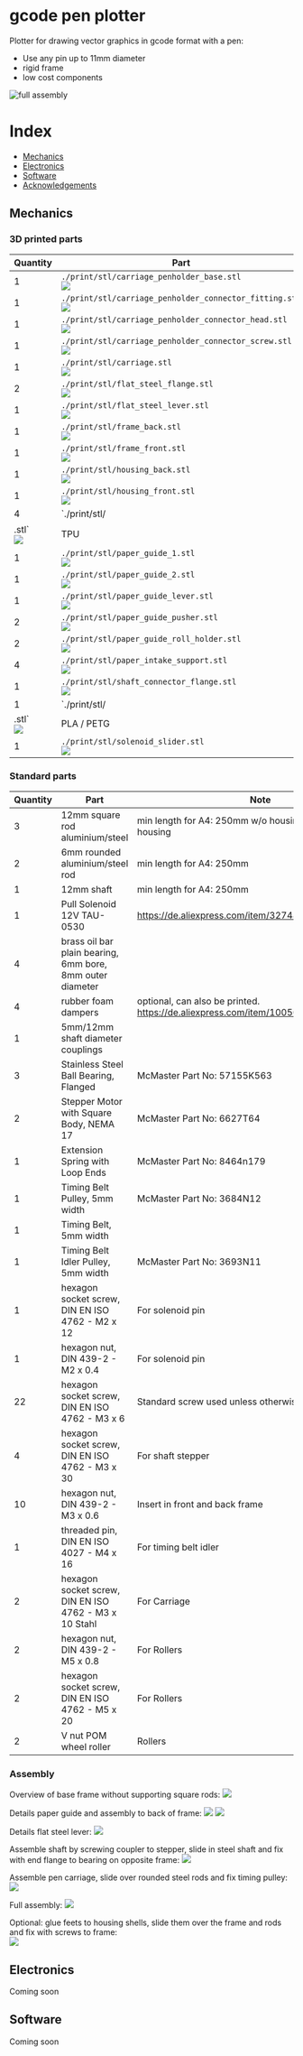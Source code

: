 # gcode pen plotter

Plotter for drawing vector graphics in gcode format with a pen:

- Use any pin up to 11mm diameter
- rigid frame
- low cost components

<img src="./print/zsb/full_nocolor.png" alt="full assembly"/>

# Index
- [Mechanics](#Mechanics)
- [Electronics](#Electronics)
- [Software](#Software)
- [Acknowledgements](#Acknowledgements)


## Mechanics

### 3D printed parts

| Quantity | Part | Material |
| ---- | -------- | -------- |
| 1 | `./print/stl/carriage_penholder_base.stl`</BR><img src="./print/png/carriage_penholder_base.png"/> | PLA / PETG | |
| 1 | `./print/stl/carriage_penholder_connector_fitting.stl`</BR><img src="./print/png/carriage_penholder_connector_fitting.png"/> | TPU | |
| 1 | `./print/stl/carriage_penholder_connector_head.stl`</BR><img src="./print/png/carriage_penholder_connector_head.png"/> | PLA / PETG | |
| 1 | `./print/stl/carriage_penholder_connector_screw.stl`</BR><img src="./print/png/carriage_penholder_connector_screw.png"/> | PLA / PETG | |
| 1 | `./print/stl/carriage.stl`</BR><img src="./print/png/carriage.png"/> | PLA / PETG | |
| 2 | `./print/stl/flat_steel_flange.stl`</BR><img src="./print/png/flat_steel_flange.png"/> | PLA / PETG |  |
| 1 | `./print/stl/flat_steel_lever.stl`</BR><img src="./print/png/flat_steel_lever.png"/> | PLA / PETG |  |
| 1 | `./print/stl/frame_back.stl`</BR><img src="./print/png/frame_back.png"/> | PLA / PETG |  |
| 1 | `./print/stl/frame_front.stl`</BR><img src="./print/png/frame_front.png"/> | PLA / PETG |  |
| 1 | `./print/stl/housing_back.stl`</BR><img src="./print/png/housing_back.png"/> | PLA / PETG | optional |
| 1 | `./print/stl/housing_front.stl`</BR><img src="./print/png/housing_front.png"/> | PLA / PETG | optional |
| 4 | `./print/stl/| 4 | `./print/stl/carriage_penholder_base.stl`</BR><img src="./print/png/housing_feet.png"/> | TPU | Can use standard rubber dampers instead, e.g. https://de.aliexpress.com/item/1005008240903321.html |
.stl`</BR><img src="./print/png/housing_feet.png"/> | TPU | Can use standard rubber dampers instead, e.g. https://de.aliexpress.com/item/1005008240903321.html |
| 1 | `./print/stl/paper_guide_1.stl`</BR><img src="./print/png/paper_guide_1.png"/> | PLA / PETG | Use light supports |
| 1 | `./print/stl/paper_guide_2.stl`</BR><img src="./print/png/paper_guide_2.png"/> | PLA / PETG | Use light supports |
| 1 | `./print/stl/paper_guide_lever.stl`</BR><img src="./print/png/paper_guide_lever.png"/> | PLA / PETG |  |
| 2 | `./print/stl/paper_guide_pusher.stl`</BR><img src="./print/png/paper_guide_pusher.png"/> | PLA / PETG |  |
| 2 | `./print/stl/paper_guide_roll_holder.stl`</BR><img src="./print/png/paper_guide_roll_holder.png"/> | PLA / PETG |  |
| 4 | `./print/stl/paper_intake_support.stl`</BR><img src="./print/png/paper_intake_support.png"/> | PLA / PETG |  |
| 1 | `./print/stl/shaft_connector_flange.stl`</BR><img src="./print/png/shaft_connector_flange.png"> | PLA / PETG | optional, if no standard couplers are used |
| 1 | `./print/stl/| 1 | `./print/stl/carriage_penholder_base.stl`</BR><img src="./print/png/shaft_end_flange.png"> | PLA / PETG |  |
.stl`</BR><img src="./print/png/shaft_end_flange.png"> | PLA / PETG |  |
| 1 | `./print/stl/solenoid_slider.stl`</BR><img src="./print/png/solenoid_slider.png"> | PLA / PETG | If pull solenoid is used |

### Standard parts

| Quantity | Part | Note |
| -------- | ---- | ---- |
| 3 | 12mm square rod aluminium/steel | min length for A4: 250mm w/o housing, 380mm with housing |
| 2 | 6mm rounded aluminium/steel rod | min length for A4: 250mm |
| 1 | 12mm shaft | min length for A4: 250mm |
| 1 | Pull Solenoid 12V TAU-0530 | https://de.aliexpress.com/item/32748229525.html |
| 4 | brass oil bar plain bearing, 6mm bore, 8mm outer diameter |  |
| 4 | rubber foam dampers | optional, can also be printed. https://de.aliexpress.com/item/1005008240903321.html |
| 1 | 5mm/12mm shaft diameter couplings |
| 3 | Stainless Steel Ball Bearing, Flanged | McMaster Part No: 57155K563 |
| 2 | Stepper Motor with Square Body, NEMA 17 | McMaster Part No: 6627T64 |
| 1 | Extension Spring with Loop Ends | McMaster Part No: 8464n179 |
| 1 | Timing Belt Pulley, 5mm width | McMaster Part No: 3684N12 |
| 1 | Timing Belt, 5mm width |
| 1 | Timing Belt Idler Pulley, 5mm width | McMaster Part No: 3693N11 | 
| 1 | hexagon socket screw, DIN EN ISO 4762 - M2 x 12 | For solenoid pin |
| 1 | hexagon nut, DIN 439-2 - M2 x 0.4 | For solenoid pin |
| 22 | hexagon socket screw, DIN EN ISO 4762 - M3 x 6 | Standard screw used unless otherwise specified |
| 4 | hexagon socket screw, DIN EN ISO 4762 - M3 x 30 | For shaft stepper |
| 10 | hexagon nut, DIN 439-2 - M3 x 0.6 | Insert in front and back frame |
| 1 | threaded pin, DIN EN ISO 4027 - M4 x 16 | For timing belt idler |
| 2 | hexagon socket screw, DIN EN ISO 4762 - M3 x 10 Stahl | For Carriage |
| 2 | hexagon nut, DIN 439-2 - M5 x 0.8 | For Rollers |
| 2 | hexagon socket screw, DIN EN ISO 4762 - M5 x 20 | For Rollers |
| 2 | V nut POM wheel roller | Rollers |


### Assembly

Overview of base frame without supporting square rods:
<img src="./print/zsb/frame_front_back.png">


Details paper guide and assembly to back of frame:
<img src="./print/zsb/paper_guide.png">
<img src="./print/zsb/back_paper_guide.png">


Details flat steel lever:
<img src="./print/zsb/flat_steel.png">


Assemble shaft by screwing coupler to stepper, slide in steel shaft and fix with end flange to bearing on opposite frame:
<img src="./print/zsb/shaft.png">


Assemble pen carriage, slide over rounded steel rods and fix timing pulley:
<img src="./print/zsb/carriage.png">


Full assembly:
<img src="./print/zsb/full_no_housing.png">


Optional: glue feets to housing shells, slide them over the frame and rods and fix with screws to frame:  
<img src="./print/zsb/full.png">

## Electronics

Coming soon



## Software

Coming soon